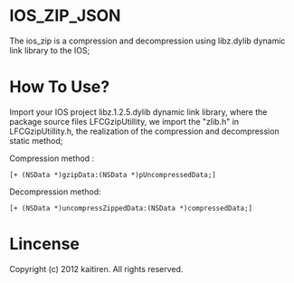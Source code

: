 IOS_ZIP_JSON
=============
The ios_zip is a compression and decompression using libz.dylib dynamic link library to the IOS;

How To Use?
===========
Import your IOS project libz.1.2.5.dylib dynamic link library, where the package source files LFCGzipUtillity, we import the "zlib.h" in LFCGzipUtillity.h, the realization of the compression and decompression static method;


Compression method :
    
    [+ (NSData *)gzipData:(NSData *)pUncompressedData;]
    
Decompression method:

    [+ (NSData *)uncompressZippedData:(NSData *)compressedData;]
    

Lincense
========
Copyright (c) 2012 kaitiren. All rights reserved.